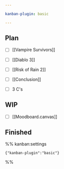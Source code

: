 ```yaml
---

kanban-plugin: basic

---
```


## Plan

- [ ] [[Vampire Survivors]]
- [ ] [[Diablo 3]]
- [ ] [[Risk of Rain 2]]
- [ ] [[Conclusion]]
- [ ] 3 C's


## WIP

- [ ] [[Moodboard.canvas]]


## Finished





%% kanban:settings
```
{"kanban-plugin":"basic"}
```
%%